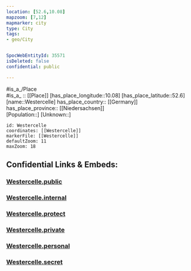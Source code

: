 ```yaml
---
location: [52.6,10.08] 
mapzoom: [7,12] 
mapmarker: city 
type: City
tags:
- geo/City


SpocWebEntityId: 35571
isDeleted: false
confidential: public

---
```

#is_a_/Place  
#is_a_ :: [[Place]] 
[has_place_longitude::10.08] 
[has_place_latitude::52.6] 
[name::Westercelle] 
has_place_country:: [[Germany]]  
has_place_province:: [[Niedersachsen]]  
[Population::] 
[Unknown::] 


```leaflet
id: Westercelle
coordinates: [[Westercelle]] 
markerFile: [[Westercelle]] 
defaultZoom: 11 
maxZoom: 18
```


## Confidential Links & Embeds: 

### [Westercelle.public](/_public/\Earth\Continent\Europe\Europe~Central\Germany\Germany~West\Niedersachsen\counties~Niedersachsen\Celle\cities~Celle\Celle-city\boroughs~CelleWestercelle.public.md) 

### [Westercelle.internal](/_internal/\Earth\Continent\Europe\Europe~Central\Germany\Germany~West\Niedersachsen\counties~Niedersachsen\Celle\cities~Celle\Celle-city\boroughs~CelleWestercelle.internal.md) 

### [Westercelle.protect](/_protect/\Earth\Continent\Europe\Europe~Central\Germany\Germany~West\Niedersachsen\counties~Niedersachsen\Celle\cities~Celle\Celle-city\boroughs~CelleWestercelle.protect.md) 

### [Westercelle.private](/_private/\Earth\Continent\Europe\Europe~Central\Germany\Germany~West\Niedersachsen\counties~Niedersachsen\Celle\cities~Celle\Celle-city\boroughs~CelleWestercelle.private.md) 

### [Westercelle.personal](/_personal/\Earth\Continent\Europe\Europe~Central\Germany\Germany~West\Niedersachsen\counties~Niedersachsen\Celle\cities~Celle\Celle-city\boroughs~CelleWestercelle.personal.md) 

### [Westercelle.secret](/_secret/\Earth\Continent\Europe\Europe~Central\Germany\Germany~West\Niedersachsen\counties~Niedersachsen\Celle\cities~Celle\Celle-city\boroughs~CelleWestercelle.secret.md)

